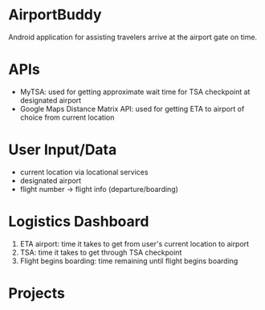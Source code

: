 # AirportBuddy

Android application for assisting travelers arrive at the airport gate on time. 

# APIs 
- MyTSA: used for getting approximate wait time for TSA checkpoint at designated airport
- Google Maps Distance Matrix API: used for getting ETA to airport of choice from current location


# User Input/Data
- current location via locational services
- designated airport
- flight number -> flight info (departure/boarding) 

# Logistics Dashboard 
1) ETA airport: time it takes to get from user's current location to airport 
2) TSA: time it takes to get through TSA checkpoint 
3) Flight begins boarding: time remaining until flight begins boarding 





# Projects
